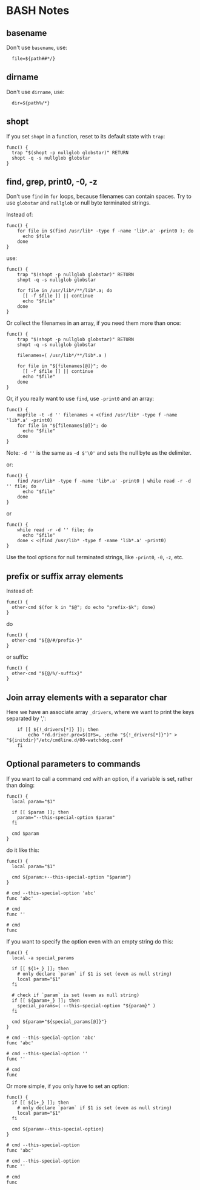 # BASH Notes

## basename
Don't use `basename`, use:
```shell
  file=${path##*/}
```

## dirname
Don't use `dirname`, use:
```shell
  dir=${path%/*}
```

## shopt
If you set `shopt` in a function, reset to its default state with `trap`:
```shell
func() {
  trap "$(shopt -p nullglob globstar)" RETURN
  shopt -q -s nullglob globstar
}
```

## find, grep, print0, -0, -z

Don't use `find` in `for` loops, because filenames can contain spaces.
Try to use `globstar` and `nullglob` or null byte terminated strings.

Instead of:
```shell
func() {
    for file in $(find /usr/lib* -type f -name 'lib*.a' -print0 ); do
      echo $file
    done
}
```

use:
```shell
func() {
    trap "$(shopt -p nullglob globstar)" RETURN
    shopt -q -s nullglob globstar

    for file in /usr/lib*/**/lib*.a; do
      [[ -f $file ]] || continue
      echo "$file"
    done
}
```

Or collect the filenames in an array, if you need them more than once:
```shell
func() {
    trap "$(shopt -p nullglob globstar)" RETURN
    shopt -q -s nullglob globstar

    filenames=( /usr/lib*/**/lib*.a )

    for file in "${filenames[@]}"; do
      [[ -f $file ]] || continue
      echo "$file"
    done
}
```

Or, if you really want to use `find`, use `-print0` and an array:
```shell
func() {
    mapfile -t -d '' filenames < <(find /usr/lib* -type f -name 'lib*.a' -print0)
    for file in "${filenames[@]}"; do
      echo "$file"
    done
}
```

Note: `-d ''` is the same as `-d $'\0'` and sets the null byte as the delimiter.

or:
```shell
func() {
    find /usr/lib* -type f -name 'lib*.a' -print0 | while read -r -d '' file; do
      echo "$file"
    done
}
```

or
```shell
func() {
    while read -r -d '' file; do
      echo "$file"
    done < <(find /usr/lib* -type f -name 'lib*.a' -print0)
}
```

Use the tool options for null terminated strings, like `-print0`, `-0`, `-z`, etc.

## prefix or suffix array elements

Instead of:
```shell
func() {
  other-cmd $(for k in "$@"; do echo "prefix-$k"; done)
}
```
do
```shell
func() {
  other-cmd "${@/#/prefix-}"
}
```

or suffix:
```shell
func() {
  other-cmd "${@/%/-suffix}"
}
```

## Join array elements with a separator char

Here we have an associate array `_drivers`, where we want to print the keys separated by ',':
```shell
    if [[ ${!_drivers[*]} ]]; then
        echo "rd.driver.pre=$(IFS=, ;echo "${!_drivers[*]}")" > "${initdir}"/etc/cmdline.d/00-watchdog.conf
    fi
```

## Optional parameters to commands

If you want to call a command `cmd` with an option, if a variable is set, rather than doing:

```shell
func() {
  local param="$1"

  if [[ $param ]]; then
    param="--this-special-option $param"
  fi

  cmd $param
}
```

do it like this:

```shell
func() {
  local param="$1"

  cmd ${param:+--this-special-option "$param"}
}

# cmd --this-special-option 'abc'
func 'abc'

# cmd
func ''

# cmd
func
```

If you want to specify the option even with an empty string do this:

```shell
func() {
  local -a special_params

  if [[ ${1+_} ]]; then
    # only declare `param` if $1 is set (even as null string)
    local param="$1"
  fi

  # check if `param` is set (even as null string)
  if [[ ${param+_} ]]; then
    special_params=( --this-special-option "${param}" )
  fi

  cmd ${param+"${special_params[@]}"}
}

# cmd --this-special-option 'abc'
func 'abc'

# cmd --this-special-option ''
func ''

# cmd
func
```

Or more simple, if you only have to set an option:
```shell
func() {
  if [[ ${1+_} ]]; then
    # only declare `param` if $1 is set (even as null string)
    local param="$1"
  fi

  cmd ${param+--this-special-option}
}

# cmd --this-special-option
func 'abc'

# cmd --this-special-option
func ''

# cmd
func
```

